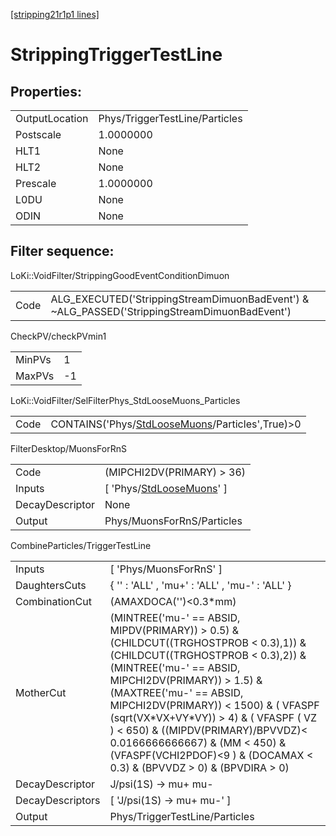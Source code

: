 [[stripping21r1p1 lines]](./stripping21r1p1-index)

# StrippingTriggerTestLine

## Properties:

|                |                                |
|----------------|--------------------------------|
| OutputLocation | Phys/TriggerTestLine/Particles |
| Postscale      | 1.0000000                      |
| HLT1           | None                           |
| HLT2           | None                           |
| Prescale       | 1.0000000                      |
| L0DU           | None                           |
| ODIN           | None                           |

## Filter sequence:

LoKi::VoidFilter/StrippingGoodEventConditionDimuon

|      |                                                                                              |
|------|----------------------------------------------------------------------------------------------|
| Code | ALG_EXECUTED('StrippingStreamDimuonBadEvent') & ~ALG_PASSED('StrippingStreamDimuonBadEvent') |

CheckPV/checkPVmin1

|        |     |
|--------|-----|
| MinPVs | 1   |
| MaxPVs | -1  |

LoKi::VoidFilter/SelFilterPhys_StdLooseMuons_Particles

|      |                                                                                                     |
|------|-----------------------------------------------------------------------------------------------------|
| Code | CONTAINS('Phys/[StdLooseMuons](./stripping21r1p1-commonparticles-stdloosemuons)/Particles',True)\>0 |

FilterDesktop/MuonsForRnS

|                 |                                                                               |
|-----------------|-------------------------------------------------------------------------------|
| Code            | (MIPCHI2DV(PRIMARY) \> 36)                                                    |
| Inputs          | [ 'Phys/[StdLooseMuons](./stripping21r1p1-commonparticles-stdloosemuons)' ] |
| DecayDescriptor | None                                                                          |
| Output          | Phys/MuonsForRnS/Particles                                                    |

CombineParticles/TriggerTestLine

|                  |                                                                                                                                                                                                                                                                                                                                                                                                                                                      |
|------------------|------------------------------------------------------------------------------------------------------------------------------------------------------------------------------------------------------------------------------------------------------------------------------------------------------------------------------------------------------------------------------------------------------------------------------------------------------|
| Inputs           | [ 'Phys/MuonsForRnS' ]                                                                                                                                                                                                                                                                                                                                                                                                                             |
| DaughtersCuts    | { '' : 'ALL' , 'mu+' : 'ALL' , 'mu-' : 'ALL' }                                                                                                                                                                                                                                                                                                                                                                                                       |
| CombinationCut   | (AMAXDOCA('')\<0.3\*mm)                                                                                                                                                                                                                                                                                                                                                                                                                              |
| MotherCut        | (MINTREE('mu-' == ABSID, MIPDV(PRIMARY)) \> 0.5) & (CHILDCUT((TRGHOSTPROB \< 0.3),1)) & (CHILDCUT((TRGHOSTPROB \< 0.3),2)) & (MINTREE('mu-' == ABSID, MIPCHI2DV(PRIMARY)) \> 1.5) & (MAXTREE('mu-' == ABSID, MIPCHI2DV(PRIMARY)) \< 1500) & ( VFASPF (sqrt(VX\*VX+VY\*VY)) \> 4) & ( VFASPF ( VZ ) \< 650) & ((MIPDV(PRIMARY)/BPVVDZ)\< 0.0166666666667) & (MM \< 450) & (VFASPF(VCHI2PDOF)\<9 ) & (DOCAMAX \< 0.3) & (BPVVDZ \> 0) & (BPVDIRA \> 0) |
| DecayDescriptor  | J/psi(1S) -\> mu+ mu-                                                                                                                                                                                                                                                                                                                                                                                                                                |
| DecayDescriptors | [ 'J/psi(1S) -\> mu+ mu-' ]                                                                                                                                                                                                                                                                                                                                                                                                                        |
| Output           | Phys/TriggerTestLine/Particles                                                                                                                                                                                                                                                                                                                                                                                                                       |

